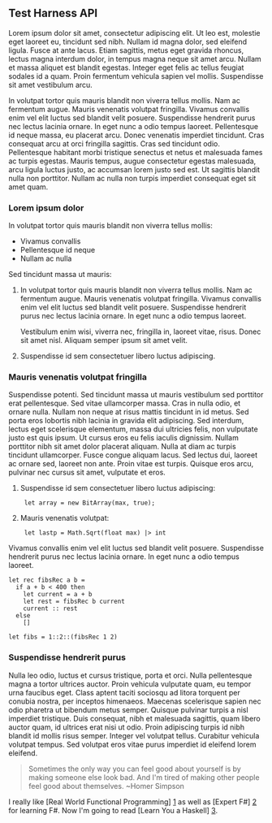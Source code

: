 ﻿## Test Harness API

Lorem ipsum dolor sit amet, consectetur adipiscing elit. Ut leo est, molestie eget laoreet eu, tincidunt sed nibh. Nullam id magna dolor, sed eleifend ligula. Fusce at ante lacus. Etiam sagittis, metus eget gravida rhoncus, lectus magna interdum dolor, in tempus magna neque sit amet arcu. Nullam et massa aliquet est blandit egestas. Integer eget felis ac tellus feugiat sodales id a quam. Proin fermentum vehicula sapien vel mollis. Suspendisse sit amet vestibulum arcu.

In volutpat tortor quis mauris blandit non viverra tellus mollis. Nam ac fermentum augue. Mauris venenatis volutpat fringilla. Vivamus convallis enim vel elit luctus sed blandit velit posuere. Suspendisse hendrerit purus nec lectus lacinia ornare. In eget nunc a odio tempus laoreet. Pellentesque id neque massa, eu placerat arcu. Donec venenatis imperdiet tincidunt. Cras consequat arcu at orci fringilla sagittis. Cras sed tincidunt odio. Pellentesque habitant morbi tristique senectus et netus et malesuada fames ac turpis egestas. Mauris tempus, augue consectetur egestas malesuada, arcu ligula luctus justo, ac accumsan lorem justo sed est. Ut sagittis blandit nulla non porttitor. Nullam ac nulla non turpis imperdiet consequat eget sit amet quam.

### Lorem ipsum dolor

In volutpat tortor quis mauris blandit non viverra tellus mollis:

* Vivamus convallis
* Pellentesque id neque
* Nullam ac nulla

Sed tincidunt massa ut mauris:

1.  In volutpat tortor quis mauris blandit non viverra tellus mollis. Nam ac fermentum augue. Mauris venenatis volutpat fringilla. Vivamus convallis enim vel elit luctus sed blandit velit posuere. Suspendisse hendrerit purus nec lectus lacinia ornare. In eget nunc a odio tempus laoreet.

    Vestibulum enim wisi, viverra nec, fringilla in, laoreet vitae, risus. Donec sit amet nisl. Aliquam semper ipsum sit amet velit.

2.  Suspendisse id sem consectetuer libero luctus adipiscing.

### Mauris venenatis volutpat fringilla

Suspendisse potenti. Sed tincidunt massa ut mauris vestibulum sed porttitor erat pellentesque. Sed vitae ullamcorper massa. Cras in nulla odio, et ornare nulla. Nullam non neque at risus mattis tincidunt in id metus. Sed porta eros lobortis nibh lacinia in gravida elit adipiscing. Sed interdum, lectus eget scelerisque elementum, massa dui ultricies felis, non vulputate justo est quis ipsum. Ut cursus eros eu felis iaculis dignissim. Nullam porttitor nibh sit amet dolor placerat aliquam. Nulla at diam ac turpis tincidunt ullamcorper. Fusce congue aliquam lacus. Sed lectus dui, laoreet ac ornare sed, laoreet non ante. Proin vitae est turpis. Quisque eros arcu, pulvinar nec cursus sit amet, vulputate et eros.

1. Suspendisse id sem consectetuer libero luctus adipiscing:

        let array = new BitArray(max, true);

2. Mauris venenatis volutpat:

        let lastp = Math.Sqrt(float max) |> int

Vivamus convallis enim vel elit luctus sed blandit velit posuere. Suspendisse hendrerit purus nec lectus lacinia ornare. In eget nunc a odio tempus laoreet.

    let rec fibsRec a b =
      if a + b < 400 then
        let current = a + b
        let rest = fibsRec b current  
        current :: rest
      else 
        []
        
    let fibs = 1::2::(fibsRec 1 2)

### Suspendisse hendrerit purus

Nulla leo odio, luctus et cursus tristique, porta et orci. Nulla pellentesque magna a tortor ultrices auctor. Proin vehicula vulputate quam, eu tempor urna faucibus eget. Class aptent taciti sociosqu ad litora torquent per conubia nostra, per inceptos himenaeos. Maecenas scelerisque sapien nec odio pharetra ut bibendum metus semper. Quisque pulvinar turpis a nisl imperdiet tristique. Duis consequat, nibh et malesuada sagittis, quam libero auctor quam, id ultrices erat nisi ut odio. Proin adipiscing turpis id nibh blandit id mollis risus semper. Integer vel volutpat tellus. Curabitur vehicula volutpat tempus. Sed volutpat eros vitae purus imperdiet id eleifend lorem eleifend.

> Sometimes the only way you can feel good about yourself is by making someone else look bad. And I'm tired of making other people feel good about themselves.
> ~Homer Simpson

I really like [Real World Functional Programming] [1] as well as [Expert F#] [2] for learning F#. Now I'm going to read [Learn You a Haskell] [3].

  [1]: http://www.amazon.com/Real-World-Functional-Programming-Examples/dp/1933988924       "Real World Functional Programming"
  [2]: http://www.amazon.com/Expert-F-3-0-Don-Syme/dp/1430246502  "Expert F#"
  [3]: http://www.amazon.com/Learn-You-Haskell-Great-Good/dp/1593272839    "Learn You a Haskell"